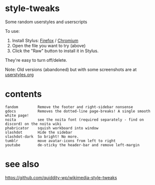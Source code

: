 # style-tweaks

Some random userstyles and userscripts

To use: 
1. Install Stylus: [Firefox](https://addons.mozilla.org/en-US/firefox/addon/styl-us/) / [Chromium](https://chrome.google.com/webstore/detail/stylus/clngdbkpkpeebahjckkjfobafhncgmne/)
2. Open the file you want to try (above) 
3. Click the "Raw" button to install it in Stylus. 

They're easy to turn off/delete.

Note:  Old versions (abandoned) but with some screenshots are at [userstyles.org](https://userstyles.org/users/302314)

# contents

	fandom         Remove the footer and right-sidebar nonsense
	gdocs          Removes the dotted-line page-breaks! A single smooth white page!
	noita          see the noita font (required separately - find on discord) on the noita wiki
	phabricator    squish workboard into window  
	slashdot       Hide the sidebar 
	slashdot-dark  So bright! No more.
	tumblr         move avatar-icons from left to right 	 
	youtube        de-sticky the header-bar and remove left-margin 

# see also
https://github.com/quiddity-wp/wikimedia-style-tweaks

